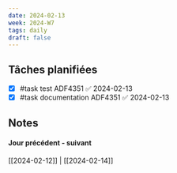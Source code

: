 ```yaml
---
date: 2024-02-13
week: 2024-W7
tags: daily
draft: false 
---
```


## Tâches planifiées

- [x] #task test ADF4351 ✅ 2024-02-13
- [x] #task documentation ADF4351 ✅ 2024-02-13

## Notes


#### Jour précédent - suivant 
[[2024-02-12]] | [[2024-02-14]]